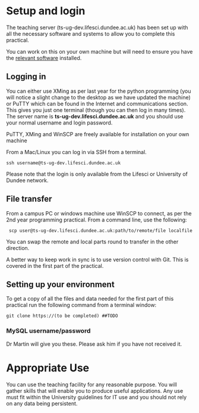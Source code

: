 # Setup and login

The teaching server (ts-ug-dev.lifesci.dundee.ac.uk) has been set up with all the necessary software and systems to allow you to complete this practical.

You can work on this on your own machine but will need to ensure you have the [relevant software](software.md) installed.

## Logging in

You can either use XMing as per last year for the python programming (you will notice a slight change to the desktop as we have updated the machine) or PuTTY which can be found in the Internet and communications section. This gives you just one terminal (though you can then log in many times). The server name is **ts-ug-dev.lifesci.dundee.ac.uk** and you should use your normal username and login password. 

PuTTY, XMing and WinSCP are freely available for installation on your own machine

From a Mac/Linux you can log in via SSH from a terminal.

    ssh username@ts-ug-dev.lifesci.dundee.ac.uk

Please note that the login is only available from the Lifesci or University of Dundee network.	
	
## File transfer

From a campus PC or windows machine use WinSCP to connect, as per the 2nd year programming practical.
From a command line, use the following:

     scp user@ts-ug-dev.lifesci.dundee.ac.uk:path/to/remote/file localfile
	
You can swap the remote and local parts round to transfer in the other direction.

A better way to keep work in sync is to use version control with Git. This is covered in the first part of the practical.

## Setting up your environment

To get a copy of all the files and data needed for the first part of this practical run the following command from a terminal window:

    git clone https://(to be completed) ##TODO

### MySQL username/password

Dr Martin will give you these. Please ask him if you have not received it.

# Appropriate Use

You can use the teaching facility for any reasonable purpose. You will gather skills that will enable you to produce useful applications. Any use must fit within the University guidelines for IT use and you should not rely on any data being persistent.

